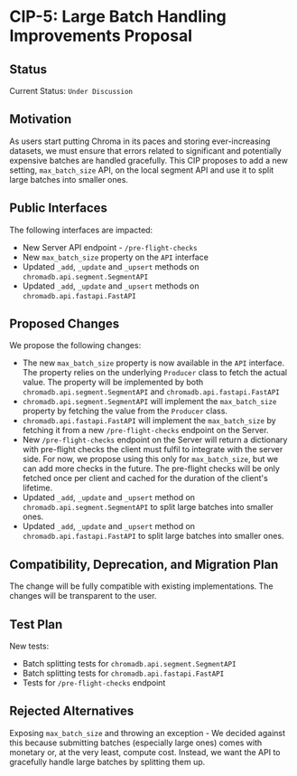 # CIP-5: Large Batch Handling Improvements Proposal

## Status

Current Status: `Under Discussion`

## **Motivation**

As users start putting Chroma in its paces and storing ever-increasing datasets, we must ensure that errors
related to significant and potentially expensive batches are handled gracefully. This CIP proposes to add a new
setting, `max_batch_size` API, on the local segment API and use it to split large batches into smaller ones.

## **Public Interfaces**

The following interfaces are impacted:

- New Server API endpoint - `/pre-flight-checks`
- New `max_batch_size` property on the `API` interface
- Updated `_add`, `_update` and `_upsert` methods on `chromadb.api.segment.SegmentAPI`
- Updated `_add`, `_update` and `_upsert` methods on `chromadb.api.fastapi.FastAPI`

## **Proposed Changes**

We propose the following changes:

- The new `max_batch_size` property is now available in the `API` interface. The property relies on the
  underlying `Producer` class
  to fetch the actual value. The property will be implemented by both `chromadb.api.segment.SegmentAPI`
  and `chromadb.api.fastapi.FastAPI`
- `chromadb.api.segment.SegmentAPI` will implement the `max_batch_size` property by fetching the value from the
  `Producer` class.
- `chromadb.api.fastapi.FastAPI` will implement the `max_batch_size` by fetching it from a new `/pre-flight-checks`
  endpoint on the Server.
- New `/pre-flight-checks` endpoint on the Server will return a dictionary with pre-flight checks the client must
  fulfil to integrate with the server side. For now, we propose using this only for `max_batch_size`, but we can
  add more checks in the future. The pre-flight checks will be only fetched once per client and cached for the duration
  of the client's lifetime.
- Updated `_add`, `_update` and `_upsert` method on `chromadb.api.segment.SegmentAPI` to split large batches into smaller ones.
- Updated `_add`, `_update` and `_upsert` method on `chromadb.api.fastapi.FastAPI` to split large batches into smaller ones.

## **Compatibility, Deprecation, and Migration Plan**

The change will be fully compatible with existing implementations. The changes will be transparent to the user.

## **Test Plan**

New tests:

- Batch splitting tests for `chromadb.api.segment.SegmentAPI`
- Batch splitting tests for `chromadb.api.fastapi.FastAPI`
- Tests for `/pre-flight-checks` endpoint

## **Rejected Alternatives**

Exposing `max_batch_size` and throwing an exception - We decided against this because submitting
batches (especially large ones) comes with monetary or, at the very least, compute cost. Instead, we want the API to
gracefully handle large batches by splitting them up.
